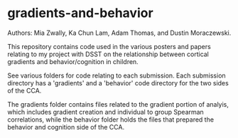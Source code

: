 # gradients-and-behavior
Authors: Mia Zwally, Ka Chun Lam, Adam Thomas, and Dustin Moraczewski.

This repository contains code used in the various posters and papers relating to my project with DSST on the relationship between cortical gradients and behavior/cognition in children.

See various folders for code relating to each submission. Each submission directory has a 'gradients' and a 'behavior' code directory for the two sides of the CCA.

The gradients folder contains files related to the gradient portion of analyis, which includes gradient creation and individual to group Spearman correlations, while the behavior folder holds the files that prepared the behavior and cognition side of the CCA.
